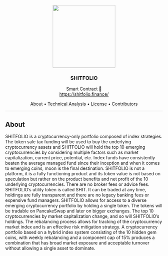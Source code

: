 <p align="center">
  <img src="https://user-images.githubusercontent.com/87500613/125859071-c828d026-f3a0-4a2b-859f-4eae5fcfcdcc.png" width="200" />
  <br/>
  <h3 align="center">SHITFOLIO</h3>
</p>
<p align="center">
  <span align="center">Smart Contract 🚀</span>
  <br/>
  <a href ="https://shitfolio.finance/" target="_blank">https://shitfolio.finance/</a>
</p>

<p align="center">
  <a href="https://shitfolio.finance">About</a>
  •
  <a href="https://shitfolio.finance">Technical Analysis</a>
  •
  <a href="https://shitfolio.finance">License</a>
  •
  <a href="https://shitfolio.finance">Contributors</a>
</p>

---

## About

<p>SHITFOLIO is a cryptocurrency-only portfolio composed of index strategies. The token sale tax funding will be used to buy the underlying cryptocurrency assets and SHITFOLIO will hold the top 10 emerging cryptocurrencies by considering multiple factors such as market capitalization, current price, potential, etc. Index funds have consistently beaten the average managed fund since their inception and when it comes to emerging coins, moon is the final destination.
SHITFOLIO is not a platform, it is a fully functioning product and its token value is not based on speculation but rather on the product benefits and net profit of the 10 underlying cryptocurrencies. There are no broker fees or advice fees. SHITFOLIO’s utility token is called SHIT. It can be traded at any time, holdings are fully transparent and there are no legacy banking fees or expensive fund managers.
SHITFOLIO allows for access to a diverse emerging cryptocurrency portfolio by holding a single token. The tokens will be tradable on PancakeSwap and later on bigger exchanges. The top 10 cryptocurrencies by market capitalization change, and so will SHITFOLIO’s holdings. The rebalancing process allows for tracking of the cryptocurrency market index and is an effective risk mitigation strategy.
A cryptocurrency portfolio based on a hybrid index system consisting of the 10 hidden gem coins, with weekly rebalancing and a component cap of 15% produces a combination that has broad market exposure and acceptable turnover without allowing a single asset to dominate.
</p>
